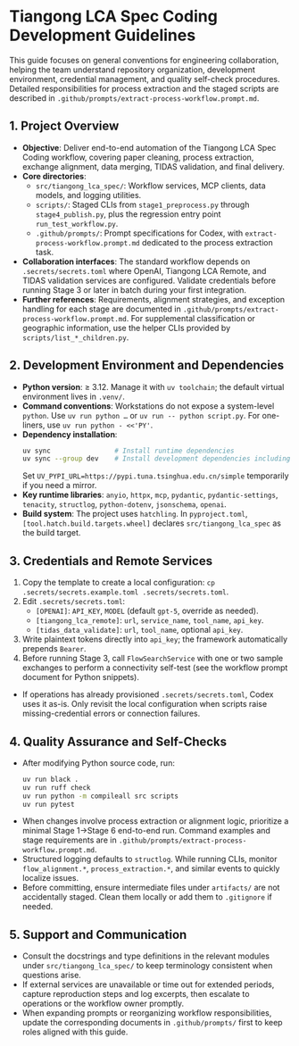 # Tiangong LCA Spec Coding Development Guidelines

This guide focuses on general conventions for engineering collaboration, helping the team understand repository organization, development environment, credential management, and quality self-check procedures. Detailed responsibilities for process extraction and the staged scripts are described in `.github/prompts/extract-process-workflow.prompt.md`.

## 1. Project Overview
- **Objective**: Deliver end-to-end automation of the Tiangong LCA Spec Coding workflow, covering paper cleaning, process extraction, exchange alignment, data merging, TIDAS validation, and final delivery.
- **Core directories**:
  - `src/tiangong_lca_spec/`: Workflow services, MCP clients, data models, and logging utilities.
  - `scripts/`: Staged CLIs from `stage1_preprocess.py` through `stage4_publish.py`, plus the regression entry point `run_test_workflow.py`.
  - `.github/prompts/`: Prompt specifications for Codex, with `extract-process-workflow.prompt.md` dedicated to the process extraction task.
- **Collaboration interfaces**: The standard workflow depends on `.secrets/secrets.toml` where OpenAI, Tiangong LCA Remote, and TIDAS validation services are configured. Validate credentials before running Stage 3 or later in batch during your first integration.
- **Further references**: Requirements, alignment strategies, and exception handling for each stage are documented in `.github/prompts/extract-process-workflow.prompt.md`. For supplemental classification or geographic information, use the helper CLIs provided by `scripts/list_*_children.py`.

## 2. Development Environment and Dependencies
- **Python version**: ≥ 3.12. Manage it with `uv toolchain`; the default virtual environment lives in `.venv/`.
- **Command conventions**: Workstations do not expose a system-level `python`. Use `uv run python …` or `uv run -- python script.py`. For one-liners, use `uv run python - <<'PY'`.
- **Dependency installation**:
  ```bash
  uv sync                # Install runtime dependencies
  uv sync --group dev    # Install development dependencies including black/ruff
  ```
  Set `UV_PYPI_URL=https://pypi.tuna.tsinghua.edu.cn/simple` temporarily if you need a mirror.
- **Key runtime libraries**: `anyio`, `httpx`, `mcp`, `pydantic`, `pydantic-settings`, `tenacity`, `structlog`, `python-dotenv`, `jsonschema`, `openai`.
- **Build system**: The project uses `hatchling`. In `pyproject.toml`, `[tool.hatch.build.targets.wheel]` declares `src/tiangong_lca_spec` as the build target.

## 3. Credentials and Remote Services
1. Copy the template to create a local configuration: `cp .secrets/secrets.example.toml .secrets/secrets.toml`.
2. Edit `.secrets/secrets.toml`:
   - `[OPENAI]`: `API_KEY`, `MODEL` (default `gpt-5`, override as needed).
   - `[tiangong_lca_remote]`: `url`, `service_name`, `tool_name`, `api_key`.
   - `[tidas_data_validate]`: `url`, `tool_name`, optional `api_key`.
3. Write plaintext tokens directly into `api_key`; the framework automatically prepends `Bearer`.
4. Before running Stage 3, call `FlowSearchService` with one or two sample exchanges to perform a connectivity self-test (see the workflow prompt document for Python snippets).
- If operations has already provisioned `.secrets/secrets.toml`, Codex uses it as-is. Only revisit the local configuration when scripts raise missing-credential errors or connection failures.

## 4. Quality Assurance and Self-Checks
- After modifying Python source code, run:
  ```bash
  uv run black .
  uv run ruff check
  uv run python -m compileall src scripts
  uv run pytest
  ```
- When changes involve process extraction or alignment logic, prioritize a minimal Stage 1→Stage 6 end-to-end run. Command examples and stage requirements are in `.github/prompts/extract-process-workflow.prompt.md`.
- Structured logging defaults to `structlog`. While running CLIs, monitor `flow_alignment.*`, `process_extraction.*`, and similar events to quickly localize issues.
- Before committing, ensure intermediate files under `artifacts/` are not accidentally staged. Clean them locally or add them to `.gitignore` if needed.

## 5. Support and Communication
- Consult the docstrings and type definitions in the relevant modules under `src/tiangong_lca_spec/` to keep terminology consistent when questions arise.
- If external services are unavailable or time out for extended periods, capture reproduction steps and log excerpts, then escalate to operations or the workflow owner promptly.
- When expanding prompts or reorganizing workflow responsibilities, update the corresponding documents in `.github/prompts/` first to keep roles aligned with this guide.
